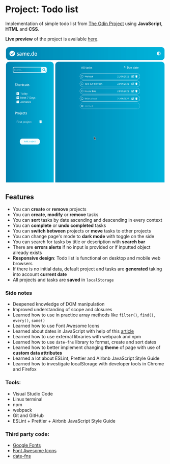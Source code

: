 # Project: Todo list

Implementation of simple todo list from [The Odin Project](https://www.theodinproject.com/paths/full-stack-javascript/courses/javascript/lessons/todo-list) using **JavaScript**, **HTML** and **CSS**.

**Live preview** of the project is available [here](https://alternateved.github.io/todo-list/).

![Demo](/dist/images/peek.gif)

## **Features**

- You can **create** or **remove** projects
- You can **create**, **modify** or **remove** tasks
- You can **sort** tasks by date ascending and descending in every context
- You can **complete** or **undo completed** tasks
- You can **switch between** projects or **move** tasks to other projects
- You can change page's mode to **dark mode** with toggle on the side
- You can search for tasks by title or description with **search bar**
- There are **errors alerts** if no input is provided or if inputted object already exists
- **Responsive design**: Todo list is functional on desktop and mobile web browsers
- If there is no initial data, default project and tasks are **generated** taking into account **current date**
- All projects and tasks are **saved** in `localStorage`

### **Side notes**

- Deepened knowledge of DOM manipulation
- Improved understanding of scope and closures
- Learned how to use in practice array methods like `filter()`, `find()`, `every()`, `some()`
- Learned how to use Font Awesome Icons
- Learned about dates in JavaScript with help of this [article](https://css-tricks.com/everything-you-need-to-know-about-date-in-javascript/)
- Learned how to use external libraries with webpack and npm
- Learned how to use `date-fns` library to format, create and sort dates
- Learned how to better implement changing **theme** of page with use of **custom data attributes**
- Learned a lot about ESLint, Prettier and Airbnb JavaScript Style Guide
- Learned how to investigate localStorage with developer tools in Chrome and Firefox

### **Tools:**

- Visual Studio Code
- Linux terminal
- npm
- webpack
- Git and GitHub
- ESLint + Prettier + Airbnb JavaScript Style Guide

### **Third party code:**

- [Google Fonts](https://fonts.google.com/)
- [Font Awesome Icons](https://fontawesome.com/)
- [date-fns](https://date-fns.org/)
